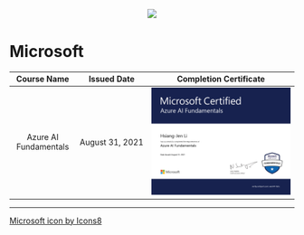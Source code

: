 <p align='center'>
  <img src="https://img.icons8.com/color/300/000000/microsoft.png"/>
</p>


# Microsoft


|Course Name|Issued Date|Completion Certificate|
|:--------:|:----------:|:--------------------:|
|Azure AI Fundamentals|August&nbsp;31,&nbsp;2021|<img src="./Images/Microsoft_Azure AI Fundamentals.png"/>|
---
<a href="https://icons8.com/icon/22989/microsoft">Microsoft icon by Icons8</a>
